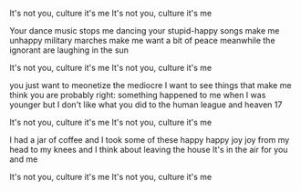 

It's not you, culture
it's me
It's not you, culture
it's me


Your dance music stops me dancing
your stupid-happy songs make me unhappy
military marches make me want a bit of peace
meanwhile the ignorant are laughing
in the sun

It's not you, culture
it's me
It's not you, culture
it's me

you just want to meonetize the mediocre
I want to see things that make me think
you are probably right: 
something happened to me when I was younger
but I don't like  what you did 
to the human league 
and heaven 17 

It's not you, culture
it's me
It's not you, culture
it's me

I had a jar of coffee and I took some of these
happy happy joy joy from my head to my knees
and I think about leaving the house
It's in the air for you and me


It's not you, culture
it's me
It's not you, culture
it's me








